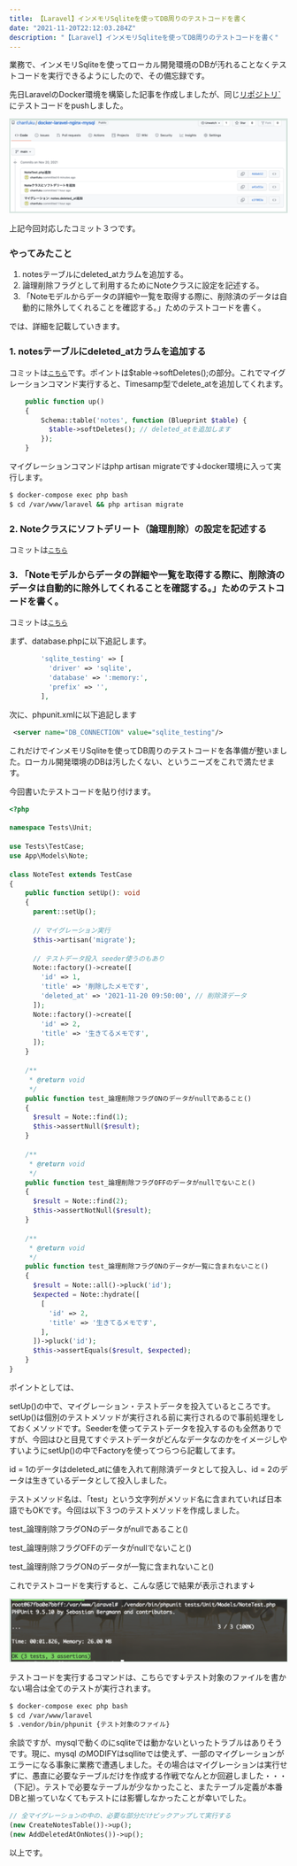 ```yaml
---
title: 【Laravel】インメモリSqliteを使ってDB周りのテストコードを書く
date: "2021-11-20T22:12:03.284Z"
description: "【Laravel】インメモリSqliteを使ってDB周りのテストコードを書く"
---
```


業務で、インメモリSqliteを使ってローカル開発環境のDBが汚れることなくテストコードを実行できるようにしたので、その備忘録です。

先日LaravelのDocker環境を構築した記事を作成しましたが、同じ<a href="https://github.com/chanfuku/docker-laravel-nginx-mysql">リポジトリ`</a>にテストコードをpushしました。

![Image](./img1.png)

上記今回対応したコミット３つです。

### やってみたこと

1. notesテーブルにdeleted_atカラムを追加する。
1. 論理削除フラグとして利用するためにNoteクラスに設定を記述する。
1. 「Noteモデルからデータの詳細や一覧を取得する際に、削除済のデータは自動的に除外してくれることを確認する。」ためのテストコードを書く。

では、詳細を記載していきます。

### 1. notesテーブルにdeleted_atカラムを追加する

コミットは<a href="https://github.com/chanfuku/docker-laravel-nginx-mysql/commit/e3f083a0bf652757cee067477c2baa8b87e476e5" target="_blank">`こちら`</a>です。ポイントは$table->softDeletes();の部分。これでマイグレーションコマンド実行すると、Timesamp型でdelete_atを追加してくれます。

```php
    public function up()
    {
        Schema::table('notes', function (Blueprint $table) {
          $table->softDeletes(); // deleted_atを追加します
        });
    }
```

マイグレーションコマンドはphp artisan migrateです↓docker環境に入って実行します。

```bash
$ docker-compose exec php bash
$ cd /var/www/laravel && php artisan migrate
```

### 2. Noteクラスにソフトデリート（論理削除）の設定を記述する

コミットは<a href="https://github.com/chanfuku/docker-laravel-nginx-mysql/commit/a41e51a3bbbd9076e434cf754ba05e42ed5ef38a" target="_blank">`こちら`</a>

### 3. 「Noteモデルからデータの詳細や一覧を取得する際に、削除済のデータは自動的に除外してくれることを確認する。」ためのテストコードを書く。

コミットは<a href="https://github.com/chanfuku/docker-laravel-nginx-mysql/commit/a41e51a3bbbd9076e434cf754ba05e42ed5ef38a" target="_blank">`こちら`</a>

まず、database.phpに以下追記します。

```php
        'sqlite_testing' => [
          'driver' => 'sqlite',
          'database' => ':memory:',
          'prefix' => '',
        ],
```

次に、phpunit.xmlに以下追記します

```xml
 <server name="DB_CONNECTION" value="sqlite_testing"/>
```

これだけでインメモリSqliteを使ってDB周りのテストコードを各準備が整いました。ローカル開発環境のDBは汚したくない、というニーズをこれで満たせます。

今回書いたテストコードを貼り付けます。

```php
<?php

namespace Tests\Unit;

use Tests\TestCase;
use App\Models\Note;

class NoteTest extends TestCase
{
    public function setUp(): void
    {
      parent::setUp();

      // マイグレーション実行
      $this->artisan('migrate');

      // テストデータ投入 seeder使うのもあり
      Note::factory()->create([
        'id' => 1,
        'title' => '削除したメモです',
        'deleted_at' => '2021-11-20 09:50:00', // 削除済データ
      ]);
      Note::factory()->create([
        'id' => 2,
        'title' => '生きてるメモです',
      ]);
    }

    /**
     * @return void
     */
    public function test_論理削除フラグONのデータがnullであること()
    {
      $result = Note::find(1);
      $this->assertNull($result);
    }

    /**
     * @return void
     */
    public function test_論理削除フラグOFFのデータがnullでないこと()
    {
      $result = Note::find(2);
      $this->assertNotNull($result);
    }

    /**
     * @return void
     */
    public function test_論理削除フラグONのデータが一覧に含まれないこと()
    {
      $result = Note::all()->pluck('id');
      $expected = Note::hydrate([
        [
          'id' => 2,
          'title' => '生きてるメモです',
        ],
      ])->pluck('id');
      $this->assertEquals($result, $expected);
    }
}
```

ポイントとしては、

setUp()の中で、マイグレーション・テストデータを投入ているところです。setUp()は個別のテストメソッドが実行される前に実行されるので事前処理をしておくメソッドです。Seederを使ってテストデータを投入するのも全然ありですが、今回はひと目見てすぐテストデータがどんなデータなのかをイメージしやすいようにsetUp()の中でFactoryを使ってつらつら記載してます。

id = 1のデータはdeleted_atに値を入れて削除済データとして投入し、id = 2のデータは生きているデータとして投入しました。

テストメソッド名は、「test」という文字列がメソッド名に含まれていれば日本語でもOKです。今回は以下３つのテストメソッドを作成しました。

test_論理削除フラグONのデータがnullであること()

test_論理削除フラグOFFのデータがnullでないこと()

test_論理削除フラグONのデータが一覧に含まれないこと()

これでテストコードを実行すると、こんな感じで結果が表示されます↓

![Image](./img2.png)

テストコードを実行するコマンドは、こちらです↓テスト対象のファイルを書かない場合は全てのテストが実行されます。

```bash
$ docker-compose exec php bash
$ cd /var/www/laravel
$ .vendor/bin/phpunit {テスト対象のファイル}
```

余談ですが、mysqlで動くのにsqliteでは動かないといったトラブルはありそうです。現に、mysql のMODIFYはsqlliteでは使えず、一部のマイグレーションがエラーになる事象に業務で遭遇しました。その場合はマイグレーションは実行せずに、愚直に必要なテーブルだけを作成する作戦でなんとか回避しました・・・（下記）。テストで必要なテーブルが少なかったこと、またテーブル定義が本番DBと揃っていなくてもテストには影響しなかったことが幸いでした。

```php
// 全マイグレーションの中の、必要な部分だけピックアップして実行する
(new CreateNotesTable())->up();
(new AddDeletedAtOnNotes())->up();
```

以上です。
